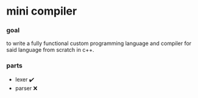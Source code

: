 # mini compiler
### goal
to write a fully functional custom programming language and compiler for said language from scratch in c++.

### parts
- lexer :heavy_check_mark:
- parser :x: